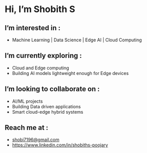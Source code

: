 # Hi, I’m Shobith S
## I’m interested in :
- Machine Learning | Data Science | Edge AI | Cloud Computing
## I’m currently exploring :
- Cloud and Edge computing
- Building AI models lightweight enough for Edge devices
## I’m looking to collaborate on :
- AI/ML projects
- Building Data driven applications
- Smart cloud-edge hybrid systems
## Reach me at :
- shobi7196@gmail.com
- https://www.linkedin.com/in/shobiths-poojary

